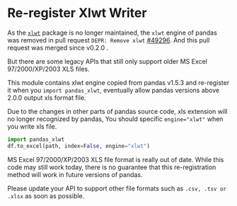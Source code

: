 # Re-register Xlwt Writer

As the [`xlwt`](https://pypi.org/project/xlwt/) package is no longer maintained, the ``xlwt`` engine of pandas was removed in pull request `DEPR: Remove xlwt` [#49296](https://github.com/pandas-dev/pandas/pull/49296). And this pull request was merged since v0.2.0 .

But there are some legacy APIs that still only support older MS Excel 97/2000/XP/2003 XLS files.

This module contains xlwt engine copied from pandas v1.5.3 and re-register it when you `import pandas_xlwt`, eventually allow pandas versions above 2.0.0 output xls format file.

Due to the changes in other parts of pandas source code, xls extension will no longer recognized by pandas, You should specific `engine="xlwt"` when you write xls file.

```python
import pandas_xlwt
df.to_excel(path, index=False, engine="xlwt")
```

MS Excel 97/2000/XP/2003 XLS file format is really out of date. While this code may still work today, there is no guarantee that this re-registration method will work in future versions of pandas.

Please update your API to support other file formats such as `.csv, .tsv or .xlsx` as soon as possible. 
